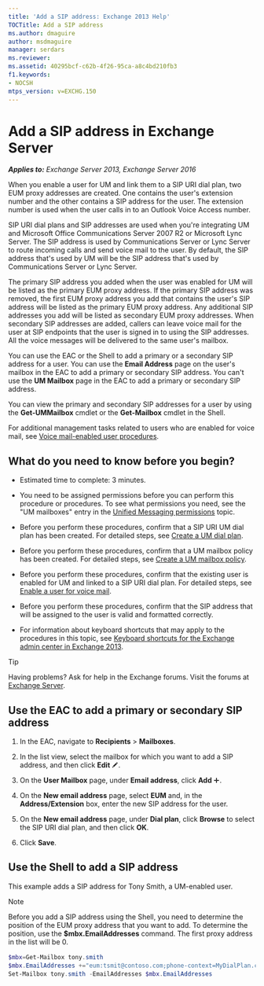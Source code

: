 ```yaml
---
title: 'Add a SIP address: Exchange 2013 Help'
TOCTitle: Add a SIP address
ms.author: dmaguire
author: msdmaguire
manager: serdars
ms.reviewer:
ms.assetid: 40295bcf-c62b-4f26-95ca-a8c4bd210fb3
f1.keywords:
- NOCSH
mtps_version: v=EXCHG.150
---
```


# Add a SIP address in Exchange Server

_**Applies to:** Exchange Server 2013, Exchange Server 2016_

When you enable a user for UM and link them to a SIP URI dial plan, two EUM proxy addresses are created. One contains the user's extension number and the other contains a SIP address for the user. The extension number is used when the user calls in to an Outlook Voice Access number.

SIP URI dial plans and SIP addresses are used when you're integrating UM and Microsoft Office Communications Server 2007 R2 or Microsoft Lync Server. The SIP address is used by Communications Server or Lync Server to route incoming calls and send voice mail to the user. By default, the SIP address that's used by UM will be the SIP address that's used by Communications Server or Lync Server.

The primary SIP address you added when the user was enabled for UM will be listed as the primary EUM proxy address. If the primary SIP address was removed, the first EUM proxy address you add that contains the user's SIP address will be listed as the primary EUM proxy address. Any additional SIP addresses you add will be listed as secondary EUM proxy addresses. When secondary SIP addresses are added, callers can leave voice mail for the user at SIP endpoints that the user is signed in to using the SIP addresses. All the voice messages will be delivered to the same user's mailbox.

You can use the EAC or the Shell to add a primary or a secondary SIP address for a user. You can use the **Email Address** page on the user's mailbox in the EAC to add a primary or secondary SIP address. You can't use the **UM Mailbox** page in the EAC to add a primary or secondary SIP address.

You can view the primary and secondary SIP addresses for a user by using the **Get-UMMailbox** cmdlet or the **Get-Mailbox** cmdlet in the Shell.

For additional management tasks related to users who are enabled for voice mail, see [Voice mail-enabled user procedures](voice-mail-enabled-user-procedures-exchange-2013-help.md).

## What do you need to know before you begin?

- Estimated time to complete: 3 minutes.

- You need to be assigned permissions before you can perform this procedure or procedures. To see what permissions you need, see the "UM mailboxes" entry in the [Unified Messaging permissions](unified-messaging-permissions-exchange-2013-help.md) topic.

- Before you perform these procedures, confirm that a SIP URI UM dial plan has been created. For detailed steps, see [Create a UM dial plan](create-um-dial-plan-exchange-2013-help.md).

- Before you perform these procedures, confirm that a UM mailbox policy has been created. For detailed steps, see [Create a UM mailbox policy](create-um-mailbox-policy-exchange-2013-help.md).

- Before you perform these procedures, confirm that the existing user is enabled for UM and linked to a SIP URI dial plan. For detailed steps, see [Enable a user for voice mail](enable-a-user-for-voice-mail-exchange-2013-help.md).

- Before you perform these procedures, confirm that the SIP address that will be assigned to the user is valid and formatted correctly.

- For information about keyboard shortcuts that may apply to the procedures in this topic, see [Keyboard shortcuts for the Exchange admin center in Exchange 2013](keyboard-shortcuts-in-the-exchange-admin-center-2013-help.md).

> [!TIP]
> Having problems? Ask for help in the Exchange forums. Visit the forums at [Exchange Server](https://go.microsoft.com/fwlink/p/?linkId=60612).

## Use the EAC to add a primary or secondary SIP address

1. In the EAC, navigate to **Recipients** \> **Mailboxes**.

2. In the list view, select the mailbox for which you want to add a SIP address, and then click **Edit** ![Edit icon](images/ITPro_EAC_EditIcon.gif).

3. On the **User Mailbox** page, under **Email address**, click **Add** ![Add Icon](images/ITPro_EAC_AddIcon.gif).

4. On the **New email address** page, select **EUM** and, in the **Address/Extension** box, enter the new SIP address for the user.

5. On the **New email address** page, under **Dial plan**, click **Browse** to select the SIP URI dial plan, and then click **OK**.

6. Click **Save**.

## Use the Shell to add a SIP address

This example adds a SIP address for Tony Smith, a UM-enabled user.

> [!NOTE]
> Before you add a SIP address using the Shell, you need to determine the position of the EUM proxy address that you want to add. To determine the position, use the **$mbx.EmailAddresses** command. The first proxy address in the list will be 0.

```powershell
$mbx=Get-Mailbox tony.smith
$mbx.EmailAddresses +="eum:tsmit@contoso.com;phone-context=MyDialPlan.contoso.com"
Set-Mailbox tony.smith -EmailAddresses $mbx.EmailAddresses
```
